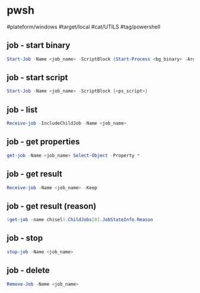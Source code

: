 # pwsh

#plateform/windows #target/local #cat/UTILS #tag/powershell 


## job - start binary
```powershell
Start-Job -Name <job_name> -ScriptBlock {Start-Process <bg_binary> -ArgumentList "<bg_binary_args>".split(" ")} 
```

## job - start script
```powershell
Start-Job -Name <job_name> -ScriptBlock {<ps_script>} 
```

## job - list
```powershell
Receive-job -IncludeChildJob -Name <job_name>
```

## job - get properties
```powershell
get-job -Name <job_name> Select-Object -Property * 
```

## job - get result 
```powershell
Receive-job -Name <job_name> -Keep
```

## job - get result (reason) 
```powershell
(get-job -name chisel).ChildJobs[0].JobStateInfo.Reason
```

## job - stop
```powershell
stop-job -Name <job_name>
```

## job - delete
```powershell
Remove-Job -Name <job_name>
```